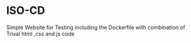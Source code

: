 # ISO-CD
Simple Website for Testing including the Dockerfile with combination of Trival html ,css and js code
